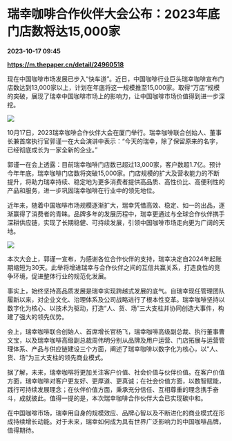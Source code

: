 # 瑞幸咖啡合作伙伴大会公布：2023年底门店数将达15,000家

**2023-10-17 09:45**

**https://m.thepaper.cn/detail/24960518**

现在中国咖啡市场发展已步入“快车道”。近日，中国咖啡行业巨头瑞幸咖啡宣布门店数达到13,000家以上，计划在年底将这一规模推至15,000家。取得“万店”规模的突破，展现了瑞幸中国咖啡市场上的影响力，让中国咖啡市场价值得到进一步深挖。

![](https://imagecloud.thepaper.cn/thepaper/image/274/453/922.jpg)

10月17日，2023瑞幸咖啡合作伙伴大会在厦门举行。瑞幸咖啡联合创始人、董事长兼首席执行官郭谨一在大会演讲中表示：“今天的瑞幸，除了保留原来的名字，已经彻底成长为一家全新的企业。”

郭谨一在会上透露：目前瑞幸咖啡门店数已超过13,000家，客户数超1.7亿。预计今年年底，瑞幸咖啡门店数将突破15,000家。门店规模的扩大及营收能力的不断提升，将助力瑞幸持续、稳定地为更多消费者提供高品质、高性价比、高便利性的产品和服务，进一步巩固瑞幸咖啡在行业中的领先地位。

近年来，随着中国咖啡市场规模逐渐扩大，瑞幸凭借高效、稳定、如一的出品，逐渐赢得了消费者的青睐。品牌多年的发展历程中，瑞幸更通过与全球合作伙伴携手深耕供应链，实现了长期稳健、可持续发展，引领中国咖啡市场走向更为广阔的天地。

![](https://imagecloud.thepaper.cn/thepaper/image/274/453/931.jpg)

本次大会上，郭谨一宣布，为感谢各位合作伙伴的支持，瑞幸决定自2024年起账期缩短为30天。此举将增进瑞幸与合作伙伴之间的互信共赢关系，打造良性的竞争环境，促进整体行业的规范化发展。

事实上，始终坚持高品质发展是瑞幸实现跨越式发展的底气。自瑞幸现任管理团队履新以来，对企业文化、治理体系及公司战略进行了根本性变革。瑞幸咖啡坚持以数字化为核心、以技术为驱动，打造“人、货、场”三大支柱并协同创造大事件，构建了强大的领先优势。

会上，瑞幸咖啡联合创始人、首席增长官杨飞，瑞幸咖啡高级副总裁、执行董事曹文宝，以及瑞幸咖啡高级副总裁周伟明分别从品牌及用户运营、门店拓展与运营管理体系、产品与供应链建设三个方面，阐述了瑞幸咖啡以数字化为核心，以“人、货、场”为三大支柱的领先商业模式。

据了解，未来，瑞幸咖啡将更加关注客户价值、社会价值与伙伴价值。在客户价值方面，瑞幸咖啡对客户更友好、更厚道、更真诚；在社会价值方面，以数智赋能，践行可持续发展理念；在伙伴价值方面，秉承充分信任、互相尊重的理念携手奋斗，成就彼此。值得一提的是，本次瑞幸咖啡合作伙伴大会已实现碳中和。

在中国咖啡市场，瑞幸用自身的规模效应、品牌心智以及不断进化的商业模式在形成持续增长动能。对于未来，瑞幸如何成为具有世界广泛影响力的中国咖啡品牌，值得期待。
